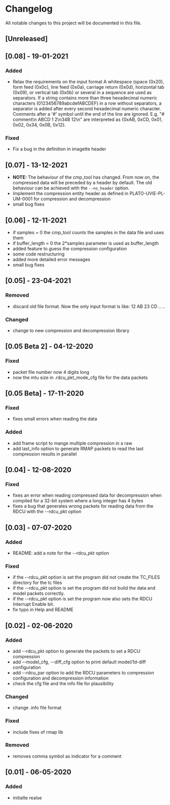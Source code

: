 # Changelog
All notable changes to this project will be documented in this file.

## [Unreleased]
## [0.08] - 19-01-2021
### Added
- Relax the requirements on the input format
A whitespace (space (0x20), form feed (0x0c), line feed (0x0a), carriage return
(0x0d), horizontal tab (0x09), or vertical tab (0x0b) or several in a sequence
are used as separators. If a string contains more than three hexadecimal
numeric characters (0123456789abcdefABCDEF) in a row without separators, a
separator is added after every second hexadecimal numeric character. Comments
after a '#' symbol until the end of the line are ignored.
E.g. "# comment\n ABCD 1    2\n34B 12\n" are interpreted as {0xAB, 0xCD,
0x01, 0x02, 0x34, 0x0B, 0x12}.
### Fixed
- Fix a bug in the definition in imagette header

## [0.07] - 13-12-2021
- **NOTE:**  The behaviour of the cmp_tool has changed. From now on, the compressed data will be preceded by a header by default. The old behaviour can be achieved with the `--no_header` option.
- Implement the compression entity header as defined in PLATO-UVIE-PL-UM-0001 for compression and decompression
- small bug fixes

## [0.06] - 12-11-2021
- if samples = 0 the cmp_tool counts the samples in the data file and uses them
- if buffer_length = 0 the 2*samples parameter is used as buffer_length
- added feature to guess the compression configuration
- some code restructuring
- added more detailed error messages
- small bug fixes

## [0.05] - 23-04-2021
### Removed
- discard old file format. Now the only input format is like: 12 AB 23 CD .. ..
### Changed
- change to new compression and decompression library

## [0.05 Beta 2] - 04-12-2020
### Fixed
- packet file number now 4 digits long
- now the mtu size in .rdcu_pkt_mode_cfg file for the data packets

## [0.05 Beta] - 17-11-2020
### Fixed
- fixes small errors when reading the data
### Added
- add frame script to mange multiple compression in a raw
- add last_info option to generate RMAP packets to read the last compression results in parallel

## [0.04] - 12-08-2020
### Fixed
- fixes an error when reading compressed data for decompression when compiled for a 32-bit system where a long integer has 4 bytes
- fixes a bug that generates wrong packets for reading data from the RDCU with the --rdcu_pkt option

## [0.03] - 07-07-2020
### Added
- README: add a note for the --rdcu_pkt option
### Fixed
- if the --rdcu_pkt option is set the program did not create the TC_FILES directory for the tc files
- if the --rdcu_pkt option is set the program did not build the data and model packets correctly.
- if the --rdcu_pkt option is set the program now also sets the RDCU Interrupt Enable bit.
- fix typo in Help and README

## [0.02] - 02-06-2020
### Added
- add --rdcu_pkt option to generate the packets to set a RDCU compression
- add --model_cfg, --diff_cfg option to print default model/1d-diff configuration
- add --rdcu_par option to add the RDCU parameters to compression configuration and decompression information
- check the cfg file and the info file for plausibility
### Changed
- change .info file format
### Fixed
- include fixes of rmap lib
### Removed
- removes comma symbol as indicator for a comment

## [0.01] - 06-05-2020
### Added
- initialte realse


